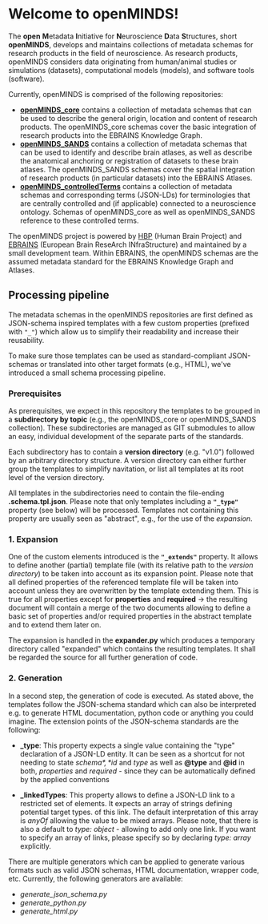 # Welcome to openMINDS!

The **open** **M**etadata **I**nitiative for **N**euroscience **D**ata **S**tructures, short **openMINDS**, develops and maintains collections of metadata schemas for research products in the field of neuroscience. As research products, openMINDS considers data originating from human/animal studies or simulations (datasets), computational models (models), and software tools (software).

Currently, openMINDS is comprised of the following repositories:  
- [**openMINDS_core**](https://github.com/HumanBrainProject/openMINDS_core) contains a collection of metadata schemas that can be used to describe the general origin, location and content of research products. The openMINDS_core schemas cover the basic integration of research products into the EBRAINS Knowledge Graph. 
- [**openMINDS_SANDS**](https://github.com/HumanBrainProject/openMINDS_SANDS) contains a collection of metadata schemas that can be used to identify and describe brain atlases, as well as describe the anatomical anchoring or registration of datasets to these brain atlases. The openMINDS_SANDS schemas cover the spatial integration of research products (in particular datasets) into the EBRAINS Atlases.
- [**openMINDS_controlledTerms**](https://github.com/HumanBrainProject/openMINDS_controlledTerms) contains a collection of metadata schemas and corresponding terms (JSON-LDs) for terminologies that are centrally controlled and (if applicable) connected to a neuroscience ontology. Schemas of openMINDS_core as well as openMINDS_SANDS reference to these controlled terms. 

The openMINDS project is powered by [HBP](https://www.humanbrainproject.eu) (Human Brain Project) and [EBRAINS](https://ebrains.eu/) (European Brain ReseArch INfraStructure) and maintained by a small development team. Within EBRAINS, the openMINDS schemas are the assumed metadata standard for the EBRAINS Knowledge Graph and Atlases. 

## Processing pipeline
The metadata schemas in the openMINDS repositories are first defined as JSON-schema inspired templates with a few custom properties (prefixed with `"_"`) which allow us to simplify their readability and increase their reusability. 

To make sure those templates can be used as standard-compliant JSON-schemas or translated into other target formats (e.g., HTML), we've introduced a small schema processing pipeline.

### Prerequisites
As prerequisites, we expect in this repository the templates to be grouped in a **subdirectory by topic** (e.g., the openMINDS_core or openMINDS_SANDS collection). These subdirectories are managed as GIT submodules to allow an easy, individual development of the separate parts of the standards. 

Each subdirectory has to contain a **version directory** (e.g. "v1.0") followed by an arbitrary directory structure. A version directory can either further group the templates to simplify navitation, or list all templates at its root level of the version directory. 

All templates in the subdirectories need to contain the file-ending **.schema.tpl.json**. Please note that only templates including a **`"_type"`** property (see below) will be processed. Templates not containing this property are usually seen as "abstract", e.g., for the use of the *expansion*.

### 1. Expansion
One of the custom elements introduced is the **`"_extends"`** property. It allows to define another (partial) template file (with its relative path to the *version directory*) to be taken into account as its expansion point. Please note that all defined properties of the referenced template file will be taken into account unless they are overwritten by the template extending them. This is true for all properties except for **properties** and **required** -> the resulting document will contain a merge of the two documents allowing to define a basic set of properties and/or required properties in the abstract template and to extend them later on.

The expansion is handled in the **expander.py** which produces a temporary directory called "expanded" which contains the resulting templates. It shall be regarded the source for all further generation of code.

### 2. Generation
In a second step, the generation of code is executed. As stated above, the templates follow the JSON-schema standard which can also be interpreted e.g. to generate HTML documentation, python code or anything you could imagine. The extension points of the JSON-schema standards are the following:

- **_type**: This property expects a single value containing the "type" declaration of a JSON-LD entity. It can be seen as a shortcut for not needing to state *$schema*, *$id* and *type* as well as **@type** and **@id** in both, *properties* and *required* - since they can be automatically defined by the applied conventions

- **_linkedTypes**: This property allows to define a JSON-LD link to a restricted set of elements. It expects an array of strings defining potential target types. of this link. The default interpretation of this array is *anyOf* allowing the value to be mixed arrays. Please note, that there is also a default to *type: object* - allowing to add only one link. If you want to specify an array of links, please specify so by declaring *type: array* explicitly.


There are multiple generators which can be applied to generate various formats such as valid JSON schemas, HTML documentation, wrapper code, etc.
Currently, the following generators are available:

- *generate_json_schema.py*
- *generate_python.py*
- *generate_html.py*
